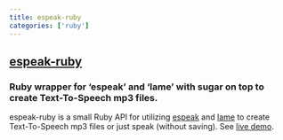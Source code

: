 ```yaml
---
title: espeak-ruby
categories: ['ruby']
---
```

## [espeak-ruby](https://github.com/dejan/espeak-ruby)

### Ruby wrapper for  ‘espeak’ and ‘lame’ with sugar on top to create Text-To-Speech mp3 files. 


espeak-ruby is a small Ruby API for utilizing [espeak](http://espeak.sourceforge.net) and [lame](http://lame.sourceforge.net/) to create Text-To-Speech mp3 files or just speak (without saving). See [live demo](https://espeak.makeme.tools/).
